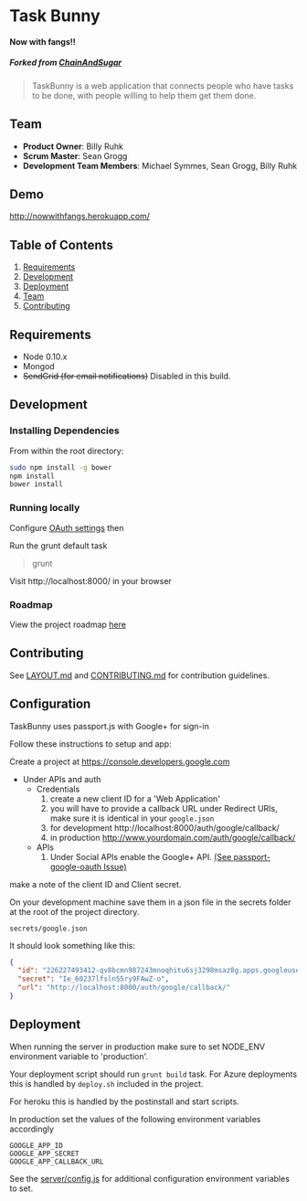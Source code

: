 # Task Bunny
#### Now with fangs!!
##### Forked from [ChainAndSugar](https://github.com/chainsugar/chainsugar)

> TaskBunny is a web application that connects people who have tasks to be done, with people willing to help them get them done.

## Team

  - __Product Owner__: Billy Ruhk 
  - __Scrum Master__: Sean Grogg 
  - __Development Team Members__: Michael Symmes, Sean Grogg, Billy Ruhk

## Demo

http://nowwithfangs.herokuapp.com/

## Table of Contents

1. [Requirements](#requirements)
1. [Development](#development)
1. [Deployment](#deployment)
1. [Team](#team)
1. [Contributing](#contributing)


## Requirements

- Node 0.10.x
- Mongod
- ~~SendGrid (for email notifications)~~ Disabled in this build.

## Development

### Installing Dependencies

From within the root directory:

```sh
sudo npm install -g bower
npm install
bower install
```
### Running locally

Configure [OAuth settings](#configuration) then

Run the grunt default task

> grunt

Visit http://localhost:8000/ in your browser


### Roadmap

View the project roadmap [here](https://github.com/chainsugar/chainsugar/issues)


## Contributing

See [LAYOUT.md](doc/LAYOUT.md) and [CONTRIBUTING.md](doc/CONTRIBUTING.md) for contribution guidelines.


## Configuration

TaskBunny uses passport.js with Google+ for sign-in

Follow these instructions to setup and app:

Create a project at https://console.developers.google.com
* Under APIs and auth
  * Credentials
    1. create a new client ID for a 'Web Application'
    2. you will have to provide a callback URL under Redirect URIs, make sure it is identical in your `google.json`
    3. for development http://localhost:8000/auth/google/callback/
    4. in production http://www.yourdomain.com/auth/google/callback/
  * APIs
    1. Under Social APIs enable the Google+ API. [(See passport-google-oauth Issue)](https://github.com/jaredhanson/passport-google-oauth/issues/72)

make a note of the client ID and Client secret.

On your development machine save them in a json file in the secrets folder at the root of the project
directory.

    secrets/google.json

It should look something like this:

```json
{
  "id": "226227493412-qv8bcmn987243mnoqhitu6sj3298msaz8g.apps.googleusercontent.com",
  "secret": "Ie_60237lfsln55ry9FAwZ-o",
  "url": "http://localhost:8000/auth/google/callback/"
}
```

## Deployment

When running the server in production make sure to set NODE_ENV environment variable to 'production'.

Your deployment script should run `grunt build` task.
For Azure deployments this is handled by `deploy.sh` included in the project.

For heroku this is handled by the postinstall and start scripts.


In production set the values of the following environment variables accordingly

    GOOGLE_APP_ID
    GOOGLE_APP_SECRET
    GOOGLE_APP_CALLBACK_URL

See the [server/config.js](server/config.js) for additional configuration environment variables to set.
